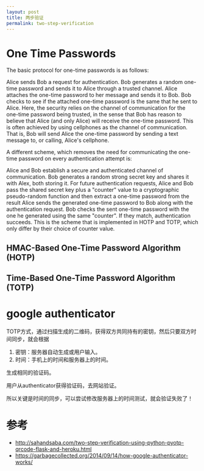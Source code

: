 ```yaml
---
layout: post
title: 两步验证
permalink: two-step-verification
---
```



# One Time Passwords

The basic protocol for one-time passwords is as follows:

Alice sends Bob a request for authentication.
Bob generates a random one-time password and sends it to Alice through a trusted channel.
Alice attaches the one-time password to her message and sends it to Bob.
Bob checks to see if the attached one-time password is the same that he sent to Alice.
Here, the security relies on the channel of communication for the one-time password being trusted, in the sense that Bob has reason to believe that Alice (and only Alice) will receive the one-time password. This is often achieved by using cellphones as the channel of communication. That is, Bob will send Alice the one-time password by sending a text message to, or calling, Alice's cellphone.

A different scheme, which removes the need for communicating the one-time password on every authentication attempt is:

Alice and Bob establish a secure and authenticated channel of communication.
Bob generates a random strong secret key and shares it with Alex, both storing it.
For future authentication requests, Alice and Bob pass the shared secret key plus a "counter" value to a cryptographic pseudo-random function and then extract a one-time password from the result
Alice sends the generated one-time password to Bob along with the authentication request.
Bob checks the sent one-time password with the one he generated using the same "counter". If they match, authentication succeeds.
This is the scheme that is implemented in HOTP and TOTP, which only differ by their choice of counter value.

## HMAC-Based One-Time Password Algorithm (HOTP)

## Time-Based One-Time Password Algorithm (TOTP)

# google authenticator
TOTP方式，通过扫描生成的二维码，获得双方共同持有的密钥，然后只要双方时间同步，就会根据

1. 密钥：服务器自动生成或用户输入。
2. 时间：手机上的时间和服务器上的时间。

生成相同的验证码。

用户从authenticator获得验证码，去网站验证。

所以关键是时间的同步，可以尝试修改服务器上的时间测试，就会验证失败了！


# 参考
* http://sahandsaba.com/two-step-verification-using-python-pyotp-qrcode-flask-and-heroku.html
* https://garbagecollected.org/2014/09/14/how-google-authenticator-works/
